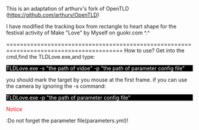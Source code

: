 This is an adaptation of arthurv's fork of OpenTLD (https://github.com/arthurv/OpenTLD) 

I have modified the tracking box from rectangle to heart shape for the festival activity of <a src="http://www.guokr.com/post/588130/">Make "Love" by Myself</a> on guokr.com ^.^

========================================================================================
How to use?
Get into the cmd,find the TLDLove.exe,and type:
<p style="background-color:black;color:white">TLDLove.exe -s "the path of vidoe" -p "the path of parameter config file"</p>
you should mark the target by you mouse at the first frame.
if you can use the camera by ignoring the -s command:
<p style="background-color:black;color:white">TLDLove.exe -p "the path of parameter config file"</p>

<p style="color:red;">Notice</p>:Do not forget the parameter file(parameters.yml)!
